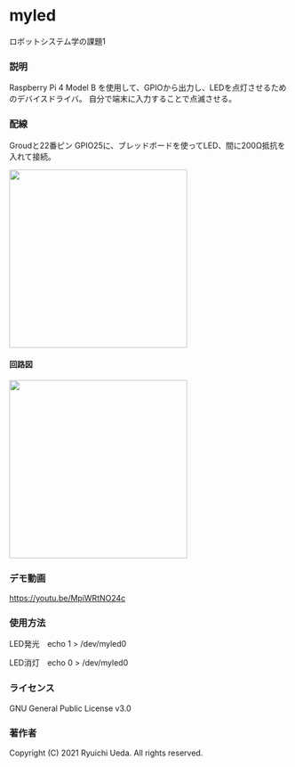 # myled
ロボットシステム学の課題1


### 説明
Raspberry Pi 4 Model B を使用して、GPIOから出力し、LEDを点灯させるためのデバイスドライバ。
自分で端末に入力することで点滅させる。

### 配線
Groudと22番ピン GPIO25に、ブレッドボードを使ってLED、間に200Ω抵抗を入れて接続。

<img src="https://user-images.githubusercontent.com/93691873/146097169-59c92616-35e7-445e-a3e3-017734a13416.jpg" width="320px">

#### 回路図

<img src="https://user-images.githubusercontent.com/93691873/146373074-89b9f7fa-d537-4371-8747-0ad10247aa32.jpg" width="320px">

### デモ動画
https://youtu.be/MpiWRtNO24c

### 使用方法
LED発光　echo 1 > /dev/myled0

LED消灯　echo 0 > /dev/myled0

### ライセンス
GNU General Public License v3.0

### 著作者
Copyright (C) 2021 Ryuichi Ueda. All rights reserved.
